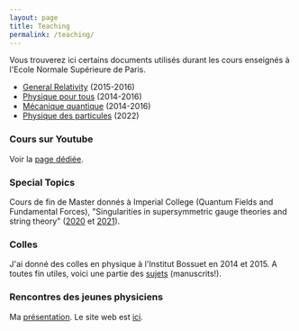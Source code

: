 ```yaml
---
layout: page
title: Teaching
permalink: /teaching/
---
```


Vous trouverez ici certains documents utilisés durant les cours enseignés à l'Ecole Normale Supérieure de Paris.
  * [General Relativity](relativite/index.html) (2015-2016)
  * [Physique pour tous](https://tilloy.wordpress.com/teaching/physique-pour-tous/) (2014-2016)
  * [Mécanique quantique](mecanique-quantique/index.html) (2014-2016)
  * [Physique des particules](particules/index.html) (2022)



### Cours sur Youtube

Voir la [page dédiée](/videos/). 


### Special Topics

Cours de fin de Master donnés à Imperial College (Quantum Fields and Fundamental Forces), "Singularities in supersymmetric gauge theories and string theory" ([2020](/teaching/Special-Topics/Special-Topics-abstracts-2020.pdf) et [2021](/teaching/Special-Topics/Special-Topics-abstracts-2021.pdf)). 


### Colles

J'ai donné des colles en physique à l'Institut Bossuet en 2014 et 2015. A toutes fin utiles, voici une partie des [sujets]({{site.file_path}}/Colles_Sujets.pdf) (manuscrits!).


### Rencontres des jeunes physiciens

Ma [présentation]({{site.file_path}}/Antoine_Bourget_RJP.pdf). Le site web est [ici](http://rjp.sfp-paris.fr/).
